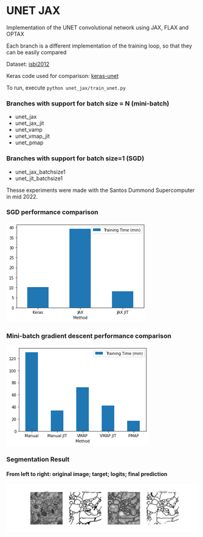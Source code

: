 # UNET JAX

 Implementation of the UNET convolutional network using JAX, FLAX and OPTAX

 Each branch is a different implementation of the training loop, so that they can be easily compared

 Dataset: [isbi2012](https://github.com/alexklibisz/isbi-2012)

 Keras code used for comparison: [keras-unet](https://github.com/karolzak/keras-unet)

To run, execute `python unet_jax/train_unet.py`

### Branches with support for batch size = N (mini-batch)

* unet_jax
* unet_jax_jit
* unet_vamp
* unet_vmap_jit
* unet_pmap

### Branches with support for batch size=1 (SGD)

* unet_jax_batchsize1
* unet_jit_batchsize1

Thesse experiments were made with the Santos Dummond Supercomputer in mid 2022.
### SGD performance comparison

![batchsize1](docs/batchsize1_comp.png)

### Mini-batch gradient descent performance comparison

![batchsize4](docs/batchsize4_comp.png)

### Segmentation Result 
#### From left to right: original image; target; logits; final prediction

![seg_result](docs/segm_result.png)

